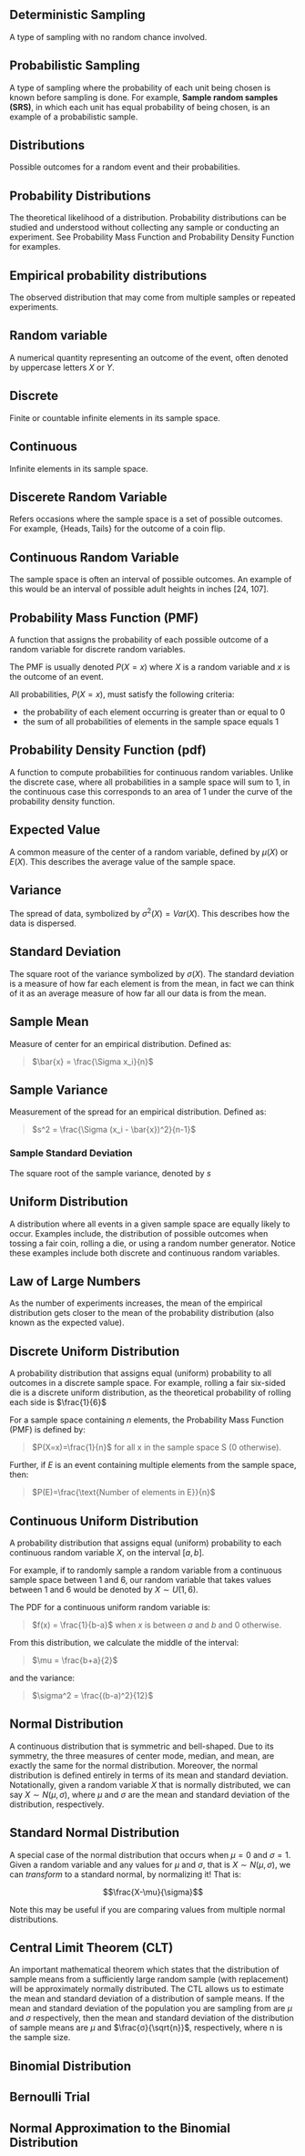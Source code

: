 ## Deterministic Sampling
A type of sampling with no random chance involved.

## Probabilistic Sampling
A type of sampling where the probability of each unit being chosen is known before sampling is done. For example, **Sample random samples (SRS)**, in which each unit has equal probability of being chosen, is an example of a probabilistic sample.

## Distributions
Possible outcomes for a random event and their probabilities.

## Probability Distributions
The theoretical likelihood of a distribution. Probability distributions can be studied and understood without collecting any sample or conducting an experiment. See Probability Mass Function and Probability Density Function for examples.

## Empirical probability distributions
The observed distribution that may come from multiple samples or repeated experiments.

## Random variable
A numerical quantity representing an outcome of the event, often denoted by uppercase letters $X$ or $Y$.

## Discrete
Finite or countable infinite elements in its sample space.

## Continuous
Infinite elements in its sample space.

## Discerete Random Variable
Refers occasions where the sample space is a set of possible outcomes. For example, $\{\text{Heads}, \text{Tails} \}$ for the outcome of a coin flip.

## Continuous Random Variable
The sample space is often an interval of possible outcomes. An example of this would be an interval of possible adult heights in inches [24, 107].

## Probability Mass Function (PMF)
A function that assigns the probability of each possible outcome of a random variable for discrete random variables. 

The PMF is usually denoted $P(X=x)$ where $X$ is a random variable and $x$ is the outcome of an event. 

All probabilities, $P(X=x)$, must satisfy the following criteria:
- the probability of each element occurring is greater than or equal to 0
- the sum of all probabilities of elements in the sample space equals 1

## Probability Density Function (pdf) 
A function to compute probabilities for continuous random variables. Unlike the discrete case, where all probabilities in a sample space will sum to 1, in the continuous case this corresponds to an area of 1 under the curve of the probability density function. 

## Expected Value
A common measure of the center of a random variable, defined by $\mu(X)$ or $E(X)$. This describes the average value of the sample space. 

## Variance
The spread of data, symbolized by $\sigma^2(X)=Var(X)$. This describes how the data is dispersed.

## Standard Deviation
The square root of the variance symbolized by $\sigma(X)$. The standard deviation is a measure of how far each element is from the mean, in fact we can think of it as an average measure of how far all our data is from the mean. 

## Sample Mean
Measure of center for an empirical distribution.  Defined as: 
>$\bar{x} = \frac{\Sigma x_i}{n}$ 

## Sample Variance
Measurement of the spread for an empirical distribution. Defined as: 
>$s^2 = \frac{\Sigma (x_i - \bar{x})^2}{n-1}$

### Sample Standard Deviation
The square root of the sample variance, denoted by $s$

## Uniform Distribution
A distribution where all events in a given sample space are equally likely to occur. Examples include, the distribution of possible outcomes when tossing a fair coin, rolling a die, or using a random number generator. Notice these examples include both discrete and continuous random variables.

## Law of Large Numbers
As the number of experiments increases, the mean of the empirical distribution gets closer to the mean of the probability distribution (also known as the expected value).

## Discrete Uniform Distribution
A probability distribution that assigns equal (uniform) probability to all outcomes in a discrete sample space. For example, rolling a fair six-sided die is a discrete uniform distribution, as the theoretical probability of rolling each side is $\frac{1}{6}$

For a sample space containing $n$ elements, the Probability Mass Function (PMF) is defined by:

> $P(X=x)=\frac{1}{n}$ for all x in the sample space S (0 otherwise).

Further, if $E$ is an event containing multiple elements from the sample space, then:

> $P(E)=\frac{\text{Number of elements in E}}{n}$

## Continuous Uniform Distribution
A probability distribution that assigns equal (uniform) probability to each continuous random variable $X$, on the interval $[a, b]$. 

For example, if to randomly sample a random variable from a continuous sample space between 1 and 6, our random variable that takes values between 1 and 6 would be denoted by $X \sim U(1,6)$. 

The PDF for a continuous uniform random variable is:

> $f(x) = \frac{1}{b-a}$ when $x$ is between $a$ and $b$ and 0 otherwise.

From this distribution, we calculate the middle of the interval:

> $\mu = \frac{b+a}{2}$

and the variance:

> $\sigma^2 = \frac{(b-a)^2}{12}$ 

## Normal Distribution
A continuous distribution that is symmetric and bell-shaped. Due to its symmetry, the three measures of center mode, median, and mean, are exactly the same for the normal distribution. Moreover, the normal distribution is defined entirely in terms of its mean and standard deviation. Notationally, given a random variable $X$ that is normally distributed, we can say $X \sim N(\mu,\sigma)$, where $\mu$ and $\sigma$ are the mean and standard deviation of the distribution, respectively.

## Standard Normal Distribution
A special case of the normal distribution that occurs when $\mu = 0$ and $\sigma = 1$. Given a random variable and any values for $\mu$ and $\sigma$, that is $X  ∼  N(\mu, \sigma)$, we can *transform* to a standard normal, by normalizing it! That is:

$$\frac{X-\mu}{\sigma}$$

Note this may be useful if you are comparing values from multiple normal distributions.

## Central Limit Theorem (CLT)
An important mathematical theorem which states that the distribution of sample means from a sufficiently large random sample (with replacement) will be approximately normally distributed. The CTL allows us to estimate the mean and standard deviation of a distribution of sample means. If the mean and standard deviation of the population you are sampling from are $\mu$ and $\sigma$ respectively, then the mean and standard deviation of the distribution of sample means are $\mu$ and $\frac{σ}{\sqrt{n}}$, respectively, where n is the sample size. 

## Binomial Distribution

## Bernoulli Trial

## Normal Approximation to the Binomial Distribution